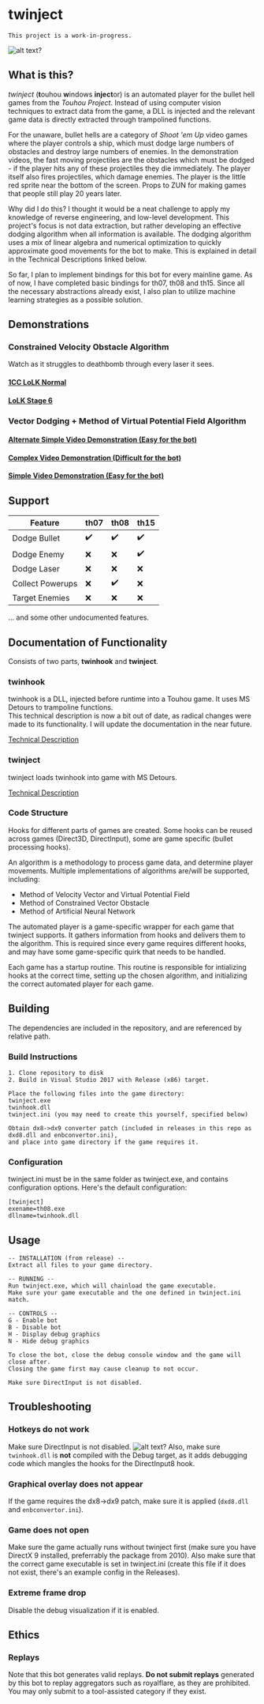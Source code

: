 # twinject
`This project is a work-in-progress.`

![alt text?](https://i.imgur.com/uimgJ4L.png)
## What is this?
_twinject_ (**t**ouhou **w**indows **inject**or) is an automated player for the bullet hell games from the *Touhou Project*. Instead of using computer vision techniques to extract data from the game, a DLL is injected and the relevant game data is directly extracted through trampolined functions.

For the unaware, bullet hells are a category of *Shoot 'em Up* video games where the player controls a ship, which must dodge large numbers of obstacles and destroy large numbers of enemies. In the demonstration videos, the fast moving projectiles are the obstacles which must be dodged - if the player hits any of these projectiles they die immediately. The player itself also fires projectiles, which damage enemies. The player is the little red sprite near the bottom of the screen. Props to ZUN for making games that people still play 20 years later.

Why did I do this? I thought it would be a neat challenge to apply my knowledge of reverse engineering, and low-level development. This project's focus is not data extraction, but rather developing an effective dodging algorithm when all information is available. The dodging algorithm uses a mix of linear algebra and numerical optimization to quickly approximate good movements for the bot to make. This is explained in detail in the Technical Descriptions linked below.

So far, I plan to implement bindings for this bot for every mainline game. As of now, I have completed basic bindings for th07, th08 and th15. Since all the necessary abstractions already exist, I also plan to utilize machine learning strategies as a possible solution.

## Demonstrations

### Constrained Velocity Obstacle Algorithm
Watch as it struggles to deathbomb through every laser it sees.  
#### [1CC LoLK Normal](https://www.youtube.com/watch?v=lwiM6dhBiYQ)  
#### [LoLK Stage 6](https://youtu.be/9WElfhVE-Lk)

### Vector Dodging + Method of Virtual Potential Field Algorithm
#### [Alternate Simple Video Demonstration (Easy for the bot)](https://youtu.be/lxQqjiYvZiE)  
#### [Complex Video Demonstration (Difficult for the bot)](https://www.youtube.com/watch?v=xiQNC4w72L4)  
#### [Simple Video Demonstration (Easy for the bot)](https://youtu.be/aW7tWWkghPY)

## Support
|Feature               |th07 |th08 |th15 |
|----------------------|-----|-----|-----|
|Dodge Bullet          |✔️   |✔️  |✔️  |
|Dodge Enemy           |❌   |❌  |✔️  |
|Dodge Laser           |❌   |❌  |❌  |
|Collect Powerups      |❌   |✔️  |❌  |
|Target Enemies        |❌   |❌  |❌  |

... and some other undocumented features.

## Documentation of Functionality
Consists of two parts, **twinhook** and **twinject**.

### twinhook
twinhook is a DLL, injected before runtime into a Touhou game. It uses MS Detours to trampoline functions.  
This technical description is now a bit out of date, as radical changes were made to its functionality. I will update the documentation in the near future.

[Technical Description](https://github.com/Netdex/twinject/blob/master/docs/twinhook_technical.md)

### twinject
twinject loads twinhook into game with MS Detours.

[Technical Description](https://github.com/Netdex/twinject/blob/master/docs/twinject_technical.md)

### Code Structure
Hooks for different parts of games are created. Some hooks can be reused across games (Direct3D, DirectInput), some are game specific (bullet processing hooks).

An algorithm is a methodology to process game data, and determine player movements. Multiple implementations of algorithms are/will be supported, including:
- Method of Velocity Vector and Virtual Potential Field
- Method of Constrained Vector Obstacle
- Method of Artificial Neural Network

The automated player is a game-specific wrapper for each game that twinject supports. It gathers information from hooks and delivers them to the algorithm. This is required since every game requires different hooks, and may have some game-specific quirk that needs to be handled.

Each game has a startup routine. This routine is responsible for intializing hooks at the correct time, setting up the chosen algorithm, and initializing the correct automated player for each game.

## Building
The dependencies are included in the repository, and are referenced by relative path.

### Build Instructions
```
1. Clone repository to disk
2. Build in Visual Studio 2017 with Release (x86) target.

Place the following files into the game directory:
twinject.exe
twinhook.dll
twinject.ini (you may need to create this yourself, specified below)

Obtain dx8->dx9 converter patch (included in releases in this repo as dxd8.dll and enbconvertor.ini),
and place into game directory if the game requires it.
```

### Configuration
twinject.ini must be in the same folder as twinject.exe, and contains configuration options. Here's the default configuration:
```
[twinject]
exename=th08.exe
dllname=twinhook.dll
```

## Usage
```
-- INSTALLATION (from release) --
Extract all files to your game directory.

-- RUNNING --
Run twinject.exe, which will chainload the game executable.
Make sure your game executable and the one defined in twinject.ini match.

-- CONTROLS --
G - Enable bot
B - Disable bot
H - Display debug graphics
N - Hide debug graphics 

To close the bot, close the debug console window and the game will close after.
Closing the game first may cause cleanup to not occur.

Make sure DirectInput is not disabled.
```

## Troubleshooting
### Hotkeys do not work
Make sure DirectInput is not disabled.
![alt text?](https://i.imgur.com/r2unX8N.png)
Also, make sure `twinhook.dll` is **not** compiled with the Debug target, as it adds debugging code which mangles the hooks for the DirectInput8 hook.

### Graphical overlay does not appear
If the game requires the dx8->dx9 patch, make sure it is applied (`dxd8.dll` and `enbconvertor.ini`).

### Game does not open
Make sure the game actually runs without twinject first (make sure you have DirectX 9 installed, preferrably the package from 2010). 
Also make sure that the correct game executable is set in twinject.ini (create this file if it does not exist, there's an example config in the Releases).

### Extreme frame drop
Disable the debug visualization if it is enabled.

## Ethics
### Replays
Note that this bot generates valid replays. **Do not submit replays** generated by this bot to replay aggregators such as royalflare, as they are prohibited. You may only submit to a tool-assisted category if they exist.
